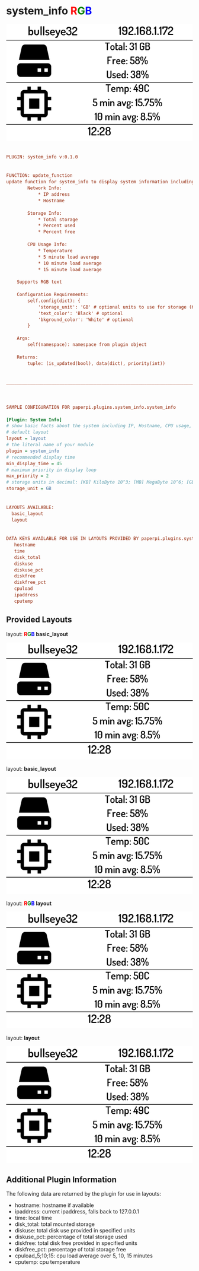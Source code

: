 # system_info <font color="red">R</font><font color="green">G</font><font color="blue">B</font>

![sample image for plugin system_info](./system_info.layout-L-sample.png)
```ini
 
PLUGIN: system_info v:0.1.0

 
FUNCTION: update_function
update function for system_info to display system information including:
        Network Info:
            * IP address
            * Hostname
            
        Storage Info:
            * Total storage
            * Percent used
            * Percent free
            
        CPU Usage Info:
            * Temperature
            * 5 minute load average
            * 10 minute load average
            * 15 minute load average
    
    Supports RGB text
    
    Configuration Requirements:
        self.config(dict): {
            'storage_unit': 'GB' # optional units to use for storage (KB, MB, GB, TB, EB)
            'text_color': 'Black' # optional 
            'bkground_color': 'White' # optional
        }
        
    Args: 
        self(namespace): namespace from plugin object
    
    Returns:
        tuple: (is_updated(bool), data(dict), priority(int))

    
___________________________________________________________________________
 
 

SAMPLE CONFIGURATION FOR paperpi.plugins.system_info.system_info

[Plugin: System Info]
# show basic facts about the system including IP, Hostname, CPU usage, temperature and storage
# default layout
layout = layout
# the literal name of your module
plugin = system_info
# recommended display time
min_display_time = 45
# maximum priority in display loop
max_priority = 2
# storage units in decimal: [KB] KiloByte 10^3; [MB] MegaByte 10^6; [GB] GigaByte 10^12; [TB] TeraByte 10^12
storage_unit = GB

 
LAYOUTS AVAILABLE:
  basic_layout
  layout
 

DATA KEYS AVAILABLE FOR USE IN LAYOUTS PROVIDED BY paperpi.plugins.system_info.system_info:
   hostname
   time
   disk_total
   diskuse
   diskuse_pct
   diskfree
   diskfree_pct
   cpuload
   ipaddress
   cputemp
```

## Provided Layouts

layout: **<font color="red">R</font><font color="green">G</font><font color="blue">B</font> basic_layout**

![sample image for plugin basic_layout](./system_info.basic_layout-RGB-sample.png) 


layout: **basic_layout**

![sample image for plugin basic_layout](./system_info.basic_layout-L-sample.png) 


layout: **<font color="red">R</font><font color="green">G</font><font color="blue">B</font> layout**

![sample image for plugin layout](./system_info.layout-RGB-sample.png) 


layout: **layout**

![sample image for plugin layout](./system_info.layout-L-sample.png) 


## Additional Plugin Information

The following data are returned by the plugin for use in layouts:
* hostname: hostname if available
* ipaddress: current ipaddress, falls back to 127.0.0.1
* time: local time
* disk_total: total mounted storage
* diskuse: total disk use provided in specified units
* diskuse_pct: percentage of total storage used
* diskfree: total disk free provided in specified units
* diskfree_pct: percentage of total storage free
* cpuload_5;10;15: cpu load average over 5, 10, 15 minutes
* cputemp: cpu temperature

